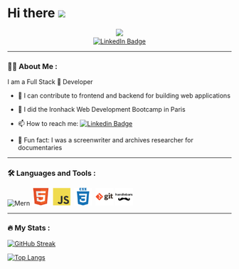 


<h1>
  Hi there
  <img src="https://media.giphy.com/media/hvRJCLFzcasrR4ia7z/giphy.gif" width="30px"/>
</h1>

<div id="header" align="center">
  <img src="https://media.giphy.com/media/QLzImGMAHffcJ2Xl4I/giphy.gif" width="100"/>
  <div id="badges">
    <a href="https://www.linkedin.com/in/lucile-tronczyk/">
      <img src="https://img.shields.io/badge/LinkedIn-blue?style=for-the-badge&logo=linkedin&logoColor=white" alt="LinkedIn Badge"/>
    </a>
  </div>
</div>

---

### :woman_technologist: About Me :

I am a Full Stack :space_invader: Developer 

- :telescope: I can contribute to frontend and backend for building web applications

- :seedling: I did the Ironhack Web Development Bootcamp in Paris

- :mailbox: How to reach me: [![Linkedin Badge](https://img.shields.io/badge/-Lucile-blue?style=flat&logo=Linkedin&logoColor=white)]([https://www.linkedin.com/in/lucile-tronczyk/])

- :mushroom: Fun fact: I was a screenwriter and archives researcher for documentaries

---

### :hammer_and_wrench: Languages and Tools :

<div>
  <img src="https://res.cloudinary.com/dsioshcio/image/upload/v1670944889/MERN-logo_fx0noa.png" title="Mern" **alt="Mern"  height="50"/>
  <img src="https://github.com/devicons/devicon/blob/master/icons/html5/html5-original.svg" title="HTML5" alt="HTML" width="40" height="40"/>&nbsp;
  <img src="https://github.com/devicons/devicon/blob/master/icons/javascript/javascript-original.svg" title="JavaScript" alt="JavaScript" width="40" height="40"/>&nbsp;
  <img src="https://github.com/devicons/devicon/blob/master/icons/css3/css3-plain-wordmark.svg"  title="CSS3" alt="CSS" width="40" height="40"/>&nbsp;
  <img src="https://github.com/devicons/devicon/blob/master/icons/git/git-original-wordmark.svg" title="Git" **alt="Git" width="40" height="40"/>
  <img src="https://raw.githubusercontent.com/devicons/devicon/1119b9f84c0290e0f0b38982099a2bd027a48bf1/icons/handlebars/handlebars-original-wordmark.svg" title="Handlebars" alt="Handlebars" width="40" height="40"/>&nbsp;
</div>

---

### :fire: My Stats :

[![GitHub Streak](http://github-readme-streak-stats.herokuapp.com?user=luciletech&theme=dark&background=000000)](https://git.io/streak-stats)

[![Top Langs](https://github-readme-stats.vercel.app/api/top-langs/?username=luciletech&layout=compact&theme=vision-friendly-dark)](https://github.com/anuraghazra/github-readme-stats)

